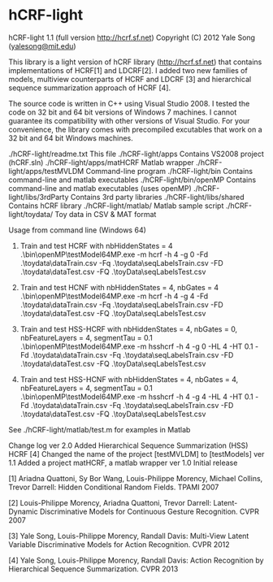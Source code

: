 # hCRF-light

hCRF-light 1.1 (full version http://hcrf.sf.net)
Copyright (C) 2012 Yale Song (yalesong@mit.edu)

This library is a light version of hCRF library (http://hcrf.sf.net)
that contains implementations of HCRF[1] and LDCRF[2]. I added two 
new families of models, multiview counterparts of HCRF and LDCRF [3]
and hierarchical sequence summarization approach of HCRF [4].

The source code is written in C++ using Visual Studio 2008. I tested 
the code on 32 bit and 64 bit versions of Windows 7 machines. I cannot
guarantee its compatibility with other versions of Visual Studio. For 
your convenience, the library comes with precompiled excutables that
work on a 32 bit and 64 bit Windows machines. 

./hCRF-light/readme.txt        This file
./hCRF-light/apps              Contains VS2008 project (hCRF.sln)
./hCRF-light/apps/matHCRF      Matlab wrapper 
./hCRF-light/apps/testMVLDM    Command-line program
./hCRF-light/bin               Contains command-line and matlab 
                               executables
./hCRF-light/bin/openMP        Contains command-line and matlab 
                               executables (uses openMP)
./hCRF-light/libs/3rdParty     Contains 3rd party libraries
./hCRF-light/libs/shared       Contains hCRF library
./hCRF-light/matlab/           Matlab sample script 
./hCRF-light/toydata/          Toy data in CSV & MAT format 
                                

Usage from command line (Windows 64)

1. Train and test HCRF with nbHiddenStates = 4
.\bin\openMP\testModel64MP.exe -m hcrf -h 4 -g 0 -Fd .\toydata\dataTrain.csv -Fq .\toydata\seqLabelsTrain.csv -FD .\toydata\dataTest.csv -FQ .\toyData\seqLabelsTest.csv

2. Train and test HCNF with nbHiddenStates = 4, nbGates = 4
.\bin\openMP\testModel64MP.exe -m hcrf -h 4 -g 4 -Fd .\toydata\dataTrain.csv -Fq .\toydata\seqLabelsTrain.csv -FD .\toydata\dataTest.csv -FQ .\toyData\seqLabelsTest.csv

3. Train and test HSS-HCRF with nbHiddenStates = 4, nbGates = 0, nbFeatureLayers = 4, segmentTau = 0.1
.\bin\openMP\testModel64MP.exe -m hsshcrf -h 4 -g 0 -HL 4 -HT 0.1 -Fd .\toydata\dataTrain.csv -Fq .\toydata\seqLabelsTrain.csv -FD .\toydata\dataTest.csv -FQ .\toyData\seqLabelsTest.csv

4. Train and test HSS-HCNF with nbHiddenStates = 4, nbGates = 4, nbFeatureLayers = 4, segmentTau = 0.1
.\bin\openMP\testModel64MP.exe -m hsshcrf -h 4 -g 4 -HL 4 -HT 0.1 -Fd .\toydata\dataTrain.csv -Fq .\toydata\seqLabelsTrain.csv -FD .\toydata\dataTest.csv -FQ .\toyData\seqLabelsTest.csv

See ./hCRF-light/matlab/test.m for examples in Matlab


Change log
ver 2.0 Added Hierarchical Sequence Summarization (HSS) HCRF [4]
        Changed the name of the project [testMVLDM] to [testModels]
ver 1.1 Added a project matHCRF, a matlab wrapper 
ver 1.0 Initial release

[1] Ariadna Quattoni, Sy Bor Wang, Louis-Philippe Morency, Michael Collins, 
    Trevor Darrell: Hidden Conditional Random Fields. TPAMI 2007

[2] Louis-Philippe Morency, Ariadna Quattoni, Trevor Darrell: Latent-Dynamic 
    Discriminative Models for Continuous Gesture Recognition. CVPR 2007

[3] Yale Song, Louis-Philippe Morency, Randall Davis: Multi-View Latent
    Variable Discriminative Models for Action Recognition. CVPR 2012

[4] Yale Song, Louis-Philippe Morency, Randall Davis: Action Recognition by
    Hierarchical Sequence Summarization. CVPR 2013

